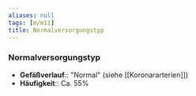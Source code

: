```yaml
---
aliases: null
tags: [m/m11]
title: Normalversorgungstyp
---
```

### Normalversorgungstyp
- **Gefäßverlauf**:: "Normal" (siehe [[Koronararterien]])
- **Häufigkeit**:: Ca. 55%